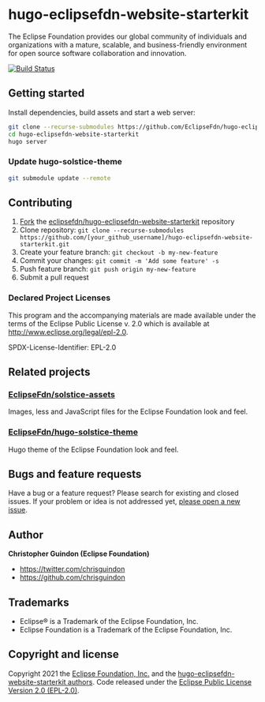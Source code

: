 # hugo-eclipsefdn-website-starterkit

The Eclipse Foundation provides our global community of individuals and organizations with a mature, scalable, and business-friendly environment for open source software collaboration and innovation.

[![Build Status](https://travis-ci.org/EclipseFdn/hugo-eclipsefdn-website-starterkit.svg?branch=main)](https://travis-ci.org/eclipsefdn/hugo-eclipsefdn-website-starterkit)

## Getting started

Install dependencies, build assets and start a web server:

```bash
git clone --recurse-submodules https://github.com/EclipseFdn/hugo-eclipsefdn-website-starterkit.git
cd hugo-eclipsefdn-website-starterkit
hugo server
```

### Update hugo-solstice-theme

```bash
git submodule update --remote
```

## Contributing

1. [Fork](https://help.github.com/articles/fork-a-repo/) the [eclipsefdn/hugo-eclipsefdn-website-starterkit](https://github.com/eclipsefdn/hugo-eclipsefdn-website-starterkit) repository
2. Clone repository: `git clone --recurse-submodules https://github.com/[your_github_username]/hugo-eclipsefdn-website-starterkit.git`
3. Create your feature branch: `git checkout -b my-new-feature`
4. Commit your changes: `git commit -m 'Add some feature' -s`
5. Push feature branch: `git push origin my-new-feature`
6. Submit a pull request

### Declared Project Licenses

This program and the accompanying materials are made available under the terms
of the Eclipse Public License v. 2.0 which is available at
http://www.eclipse.org/legal/epl-2.0.

SPDX-License-Identifier: EPL-2.0

## Related projects

### [EclipseFdn/solstice-assets](https://github.com/EclipseFdn/solstice-assets)

Images, less and JavaScript files for the Eclipse Foundation look and feel.

### [EclipseFdn/hugo-solstice-theme](https://github.com/EclipseFdn/hugo-solstice-theme)

Hugo theme of the Eclipse Foundation look and feel. 

## Bugs and feature requests

Have a bug or a feature request? Please search for existing and closed issues. If your problem or idea is not addressed yet, [please open a new issue](https://github.com/eclipsefdn/hugo-eclipsefdn-website-starterkit/issues/new).

## Author

**Christopher Guindon (Eclipse Foundation)**

- <https://twitter.com/chrisguindon>
- <https://github.com/chrisguindon>

## Trademarks

* Eclipse® is a Trademark of the Eclipse Foundation, Inc.
* Eclipse Foundation is a Trademark of the Eclipse Foundation, Inc.

## Copyright and license

Copyright 2021 the [Eclipse Foundation, Inc.](https://www.eclipse.org) and the [hugo-eclipsefdn-website-starterkit authors](https://github.com/eclipsefdn/hugo-eclipsefdn-website-starterkit/graphs/contributors). Code released under the [Eclipse Public License Version 2.0 (EPL-2.0)](https://github.com/eclipsefdn/hugo-eclipsefdn-website-starterkit/blob/src/LICENSE).